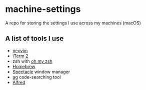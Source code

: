 # machine-settings

A repo for storing the settings I use across my machines (macOS)

## A list of tools I use

- [neovim](https://neovim.io/)
- [iTerm 2](https://www.iterm2.com/)
- zsh with [oh my zsh](http://ohmyz.sh/)
- [Homebrew](http://brew.sh/)
- [Spectacle](https://www.spectacleapp.com/) window manager
- [ag](https://github.com/ggreer/the_silver_searcher) code-searching tool
- [Alfred](https://www.alfredapp.com/)
